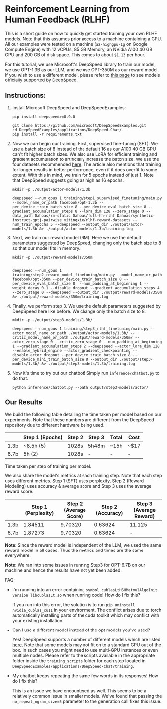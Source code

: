 # Reinforcement Learning from Human Feedback (RLHF)

This is a short guide on how to quickly get started training your own RLHF models. Note that this assumes prior access to a machine containing a GPU. All our examples were tested on a machine (`a2-highgpu-1g` on Google Compute Engine) with 12 vCPUs, 85 GB Memory, an NVidia A100 40 GB GPU and 200 GB of disk space.  This comes to about `$1.13` per hour.

For this tutorial, we use Microsoft's DeepSpeed library to train our model, we use OPT-1.3B as our LLM, and we use OPT-350M as our reward model. If you wish to use a different model,  please refer to [this page](https://github.com/microsoft/DeepSpeedExamples/tree/master/applications/DeepSpeed-Chat#-supported-models-) to see models officially supported by DeepSpeed. 

## Instructions:

1. Install Microsoft DeepSpeed and DeepSpeedExamples:

    ```
    pip install deepspeed>=0.9.0

    git clone https://github.com/microsoft/DeepSpeedExamples.git
    cd DeepSpeedExamples/applications/DeepSpeed-Chat/
    pip install -r requirements.txt
    ```

2. Now we can begin our training. First, supervised fine-tuning (SFT). We use a batch size of 8 instead of the default 16 as our A100 40 GB GPU can't fit higher batch sizes. We also use LoRA for efficient training and gradient accumulation to artificially increase the batch size. We use the four datasets recommended [here](https://github.com/microsoft/DeepSpeedExamples/blob/master/applications/DeepSpeed-Chat/training/README.md). The article also mentions that training for longer results in better performance, even if it does overfit to some extent. With this in mind, we train for 5 epochs instead of just 1. Note that DeepSpeed suggests going as high as 16 epochs.

    ```
    mkdir -p ./output/actor-models/1.3b

    deepspeed --num_gpus 1 training/step1_supervised_finetuning/main.py --model_name_or_path facebook/opt-1.3b --per_device_train_batch_size 8 --per_device_eval_batch_size 8 --gradient_accumulation_steps 8 --lora_dim 128 --zero_stage 0 --data_path Dahoas/rm-static Dahoas/full-hh-rlhf Dahoas/synthetic-instruct-gptj-pairwise yitingxie/rlhf-reward-datasets --num_train_epochs 5 --deepspeed --output_dir ./output/actor-models/1.3b &> ./output/actor-models/1.3b/training.log
    ```

3. Next, we train our reward model (RM). Here we use the default parameters suggested by DeepSpeed, changing only the batch size to 8 so that our model fits in memory.

    ```
    mkdir -p ./output/reward-models/350m


    deepspeed --num_gpus 1 training/step2_reward_model_finetuning/main.py --model_name_or_path facebook/opt-350m --per_device_train_batch_size 8 --per_device_eval_batch_size 8  --num_padding_at_beginning 1 --weight_decay 0.1 --disable_dropout --gradient_accumulation_steps 4 --zero_stage 0 --deepspeed --output_dir ./output/reward-models/350m &> ./output/reward-models/350m/training.log
    ```

4. Finally, we perform step 3. We use the default parameters suggested by DeepSpeed here like before. We change only the batch size to 8.

    ```
    mkdir -p ./output/step3-models/1.3b/

    deepspeed --num_gpus 1 training/step3_rlhf_finetuning/main.py --actor_model_name_or_path ./output/actor-models/1.3b/ --critic_model_name_or_path ./output/reward-models/350m/ --actor_zero_stage 0 --critic_zero_stage 0 --num_padding_at_beginning 1 --gradient_accumulation_steps 2 --deepspeed --actor_lora_dim 128 --enable_hybrid_engine --actor_gradient_checkpointing --disable_actor_dropout --per_device_train_batch_size 8 --per_device_mini_train_batch_size 8 --output_dir ./output/step3-models/1.3b/ &> ./output/step3-models/1.3b/training.log
    ```

5. Now it's time to try out our chatbot! Simply run `inference/chatbot.py` to do that.

    ```
    python inference/chatbot.py --path output/step3-models/actor/
    ```

## Our Results

We build the following table detailing the time taken per model based on our experiments. Note that these numbers are different from the DeepSpeed repository due to different hardware being used.

|      | Step 1 (Epochs) | Step 2 | Step 3 | Total | Cost     |
|------|-----------------|--------|--------|-------|----------|
| 1.3b | ~8.5h (5)       | 1028s  | 5h48m  | ~15h  | ~$17     |
| 6.7b | 5h (2)          | 1028s  | -      | -     | -        |

Time taken per step of training per model. 

We also share the model's metrics at each training step. Note that each step uses different metrics. Step 1 (SFT) uses perplexity, Step 2 (Reward Modeling) uses accuracy & average score and Step 3 uses the average reward score.

|      | Step 1 (Perplexity)  | Step 2 (Average Score) | Step 2 (Accuracy) | Step 3 (Average Reward) |
|------|----------------------|------------------------|-------------------|-------------------------|
| 1.3b | 1.84511              | 9.70320                | 0.63624           | 11.125                  |
| 6.7b | 1.87273              | 9.70320                | 0.63624           | -                       |

**Note**: Since the reward model is independent of the LLM, we used the same reward model in all cases. Thus the metrics and times are the same everywhere.

**Note**: We ran into some issues in running Step3 for OPT-6.7B on our machine and hence the results have not yet been added.

FAQ:

* I'm running into an error containing `symbol cublasLtHSHMatmulAlgoInit version libcublasLt.so` when running code! How do I fix this?

    If you run into this error, the solution is to run `pip uninstall nvidia_cublas_cu11` in your environment. The conflict arises due to torch automatically installing parts of the cuda toolkit which may conflict with your existing installation.

* Can I use a different model instead of the opt models you've used?

    Yes! DeepSpeed supports a number of different models which are listed [here.](https://github.com/microsoft/DeepSpeedExamples/tree/master/applications/DeepSpeed-Chat#-supported-models-) Note that some models may not fit on to a standard GPU out of the box. In such cases you might need to use multi-GPU instances or even multiple nodes. Please refer to the scripts available in the appropriate folder inside the `training_scripts` folder for each step located in `DeepSpeedExamples/applications/DeepSpeed-Chat/training`.

* My chatbot keeps repeating the same few words in its responses! How do I fix this?

    This is an issue we have encountered as well. This seems to be a relatively common issue in smaller models. We've found that passing the `no_repeat_ngram_size=5` parameter to the generation call fixes this issue.
